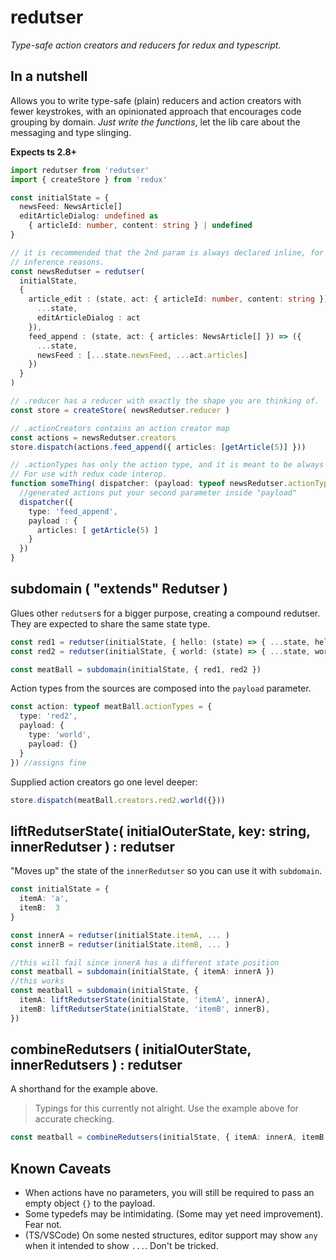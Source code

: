# redutser

_Type-safe action creators and reducers for redux and typescript._

## In a nutshell

Allows you to write type-safe (plain) reducers and action creators with fewer keystrokes,
with an opinionated approach that encourages code grouping by domain. _Just write the
functions_, let the lib care about the messaging and type slinging.

**Expects ts 2.8+**

```typescript
import redutser from 'redutser'
import { createStore } from 'redux'

const initialState = {
  newsFeed: NewsArticle[]
  editArticleDialog: undefined as
    { articleId: number, content: string } | undefined
}

// it is recommended that the 2nd param is always declared inline, for
// inference reasons.
const newsRedutser = redutser(
  initialState,
  {
    article_edit : (state, act: { articleId: number, content: string }) => ({
      ...state,
      editArticleDialog : act
    }),
    feed_append : (state, act: { articles: NewsArticle[] }) => ({
      ...state,
      newsFeed : [...state.newsFeed, ...act.articles]
    })
  }
)

// .reducer has a reducer with exactly the shape you are thinking of.
const store = createStore( newsRedutser.reducer )

// .actionCreators contains an action creator map
const actions = newsRedutser.creators
store.dispatch(actions.feed_append({ articles: [getArticle(5)] }))

// .actionTypes has only the action type, and it is meant to be always used with `typeof`.
// For use with redux code interop.
function someThing( dispatcher: (payload: typeof newsRedutser.actionTypes) => void ) {
  //generated actions put your second parameter inside "payload"
  dispatcher({
    type: 'feed_append',
    payload : {
      articles: [ getArticle(5) ]
    }
  })
}
```

## subdomain ( "extends" Redutser )

Glues other `redutser`s for a bigger purpose, creating a compound redutser. They are expected to share the same state type.

```typescript
const red1 = redutser(initialState, { hello: (state) => { ...state, hello: 'yes' } })
const red2 = redutser(initialState, { world: (state) => { ...state, world: 'yes' } })

const meatBall = subdomain(initialState, { red1, red2 })
```

Action types from the sources are composed into the `payload` parameter.

```typescript
const action: typeof meatBall.actionTypes = {
  type: 'red2',
  payload: {
    type: 'world',
    payload: {}
  }
}) //assigns fine
```

Supplied action creators go one level deeper:

```typescript
store.dispatch(meatBall.creators.red2.world({}))
```

## liftRedutserState( initialOuterState, key: string, innerRedutser ) : redutser

"Moves up" the state of the `innerRedutser` so you can use it with `subdomain`.

```typescript
const initialState = {
  itemA: 'a',
  itemB:  3
}

const innerA = redutser(initialState.itemA, ... )
const innerB = redutser(initialState.itemB, ... )

//this will fail since innerA has a different state position
const meatball = subdomain(initialState, { itemA: innerA })
//this works
const meatball = subdomain(initialState, {
  itemA: liftRedutserState(initialState, 'itemA', innerA),
  itemB: liftRedutserState(initialState, 'itemB', innerB),
})
```

## combineRedutsers ( initialOuterState, innerRedutsers ) : redutser

A shorthand for the example above.

> Typings for this currently not alright. Use the example above for accurate checking.

```typescript
const meatball = combineRedutsers(initialState, { itemA: innerA, itemB: innerB })
```


## Known Caveats

  - When actions have no parameters, you will still be required to pass an empty object `{}` to the payload.
  - Some typedefs may be intimidating. (Some may yet need improvement). Fear not.
  - (TS/VSCode) On some nested structures, editor support may show `any` when it intended to show `...`. Don't be tricked.
